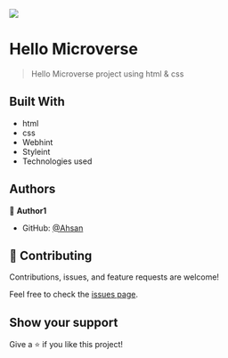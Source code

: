 ![](https://img.shields.io/badge/Microverse-blueviolet)

# Hello Microverse

> Hello Microverse project using html & css

## Built With
- html
- css
- Webhint
- Styleint
- Technologies used

## Authors

👤 **Author1**

- GitHub: [@Ahsan](https://github.com/Ahsan12356)



## 🤝 Contributing

Contributions, issues, and feature requests are welcome!

Feel free to check the [issues page](../../issues/).

## Show your support

Give a ⭐️ if you like this project!
